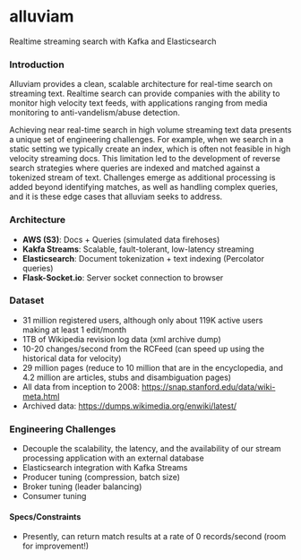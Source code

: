 # alluviam

Realtime streaming search with Kafka and Elasticsearch

### Introduction
Alluviam provides a clean, scalable architecture for real-time search on streaming text. Realtime search can 
provide companies with the ability to monitor high velocity text feeds, with applications ranging from media
monitoring to anti-vandelism/abuse detection.

Achieving near real-time search in high volume streaming text data presents a unique set of engineering challenges. For example, 
when we search in a static setting we typically create an index, which is often not feasible in high velocity streaming docs. 
This limitation led to the development of reverse search strategies where queries are indexed and matched against a tokenized 
stream of text. Challenges emerge as additional processing is added beyond identifying matches, as well as handling complex 
queries, and it is these edge cases that alluviam seeks to address. 

### Architecture
* **AWS (S3)**: Docs + Queries (simulated data firehoses)
* **Kakfa Streams**: Scalable, fault-tolerant, low-latency streaming
* **Elasticsearch**: Document tokenization + text indexing (Percolator queries)
* **Flask-Socket.io**: Server socket connection to browser

### Dataset
* 31 million registered users, although only about 119K active users making at least 1 edit/month
* 1TB of Wikipedia revision log data (xml archive dump)
* 10-20 changes/second from the RCFeed (can speed up using the historical data for velocity)
* 29 million pages (reduce to 10 million that are in the encyclopedia, and 4.2 million are articles, stubs and 
disambiguation pages) 
* All data from inception to 2008: https://snap.stanford.edu/data/wiki-meta.html
* Archived data: https://dumps.wikimedia.org/enwiki/latest/

### Engineering Challenges
* Decouple the scalability, the latency, and the availability of our stream processing application with an external database
* Elasticsearch integration with Kafka Streams
* Producer tuning (compression, batch size) 
* Broker tuning (leader balancing)
* Consumer tuning

#### Specs/Constraints
* Presently, can return match results at a rate of 0 records/second (room for improvement!)
